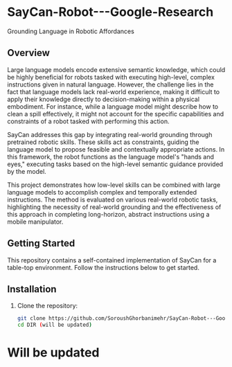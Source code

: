 # SayCan-Robot---Google-Research
Grounding Language in Robotic Affordances


## Overview
Large language models encode extensive semantic knowledge, which could be highly beneficial for robots tasked with executing high-level, complex instructions given in natural language. However, the challenge lies in the fact that language models lack real-world experience, making it difficult to apply their knowledge directly to decision-making within a physical embodiment. For instance, while a language model might describe how to clean a spill effectively, it might not account for the specific capabilities and constraints of a robot tasked with performing this action.

SayCan addresses this gap by integrating real-world grounding through pretrained robotic skills. These skills act as constraints, guiding the language model to propose feasible and contextually appropriate actions. In this framework, the robot functions as the language model's "hands and eyes," executing tasks based on the high-level semantic guidance provided by the model.

This project demonstrates how low-level skills can be combined with large language models to accomplish complex and temporally extended instructions. The method is evaluated on various real-world robotic tasks, highlighting the necessity of real-world grounding and the effectiveness of this approach in completing long-horizon, abstract instructions using a mobile manipulator.

## Getting Started
This repository contains a self-contained implementation of SayCan for a table-top environment. Follow the instructions below to get started.

## Installation

1. Clone the repository:
    ```bash
    git clone https://github.com/SoroushGhorbanimehr/SayCan-Robot---Google-Research.git
    cd DIR (will be updated)
    ```


# Will be updated





